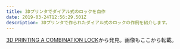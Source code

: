 ```yaml
---
title: 3Dプリンタでダイアル式のロックを自作
date: 2019-03-24T12:56:29.501Z
description: 3Dプリンタで作られたダイアル式のロックの作例を紹介します。
---
```

[3D PRINTING A COMBINATION LOCK](https://hackaday.com/2019/03/21/3d-printing-a-combination-lock/)から発見。画像もここから転載。
